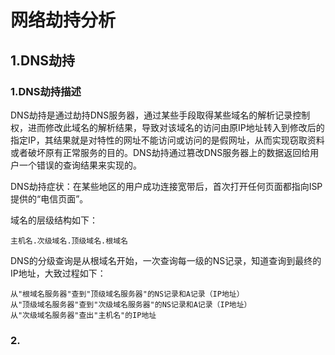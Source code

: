 # 网络劫持分析

## 1.DNS劫持
### 1.DNS劫持描述

DNS劫持是通过劫持DNS服务器，通过某些手段取得某些域名的解析记录控制权，进而修改此域名的解析结果，导致对该域名的访问由原IP地址转入到修改后的指定IP，其结果就是对特性的网址不能访问或访问的是假网址，从而实现窃取资料或者破坏原有正常服务的目的。DNS劫持通过篡改DNS服务器上的数据返回给用户一个错误的查询结果来实现的。  

DNS劫持症状：在某些地区的用户成功连接宽带后，首次打开任何页面都指向ISP提供的“电信页面”。  

域名的层级结构如下：  
	
	主机名.次级域名.顶级域名.根域名

DNS的分级查询是从根域名开始，一次查询每一级的NS记录，知道查询到最终的IP地址，大致过程如下：  
	
	从"根域名服务器"查到"顶级域名服务器"的NS记录和A记录（IP地址）  
	从"顶级域名服务器"查到"次级域名服务器"的NS记录和A记录（IP地址）  
	从"次级域名服务器"查出"主机名"的IP地址  

### 2.